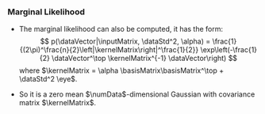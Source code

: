### Marginal Likelihood

* The marginal likelihood can also be computed, it has the form:
  $$
  p(\dataVector|\inputMatrix, \dataStd^2, \alpha) = \frac{1}{(2\pi)^\frac{n}{2}\left|\kernelMatrix\right|^\frac{1}{2}} \exp\left(-\frac{1}{2} \dataVector^\top \kernelMatrix^{-1} \dataVector\right)
  $$
  where $\kernelMatrix = \alpha \basisMatrix\basisMatrix^\top + \dataStd^2 \eye$.

* So it is a zero mean $\numData$-dimensional Gaussian with covariance matrix $\kernelMatrix$.
